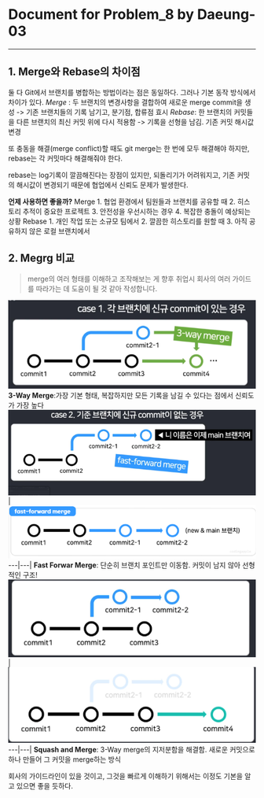 # Document for Problem_8 by Daeung-03
---

## 1. Merge와 Rebase의 차이점
둘 다 Git에서 브랜치를 병합하는 방법이라는 점은 동일하다. 그러나 기본 동작 방식에서 차이가 있다.
*Merge* : 두 브랜치의 변경사항을 결합하여 새로운 merge commit을 생성 -> 기존 브랜치들의 기록 남기고, 분기점, 합류점 효시
*Rebase*: 한 브랜치의 커밋들을 다른 브랜치의 최신 커밋 위에 다시 적용함 -> 기록을 선형을 남김. 기존 커밋 해시값 변경

또 충동을 해결(merge conflict)할 때도 git merge는 한 번에 모두 해결해야 하지만, rebase는 각 커밋마다 해결해줘야 한다.

rebase는 log기록이 깔끔해진다는 장점이 있지만, 되돌리기가 어려워지고, 기존 커밋의 해시값이 변경되기 때문에 협업에서 신뢰도 문제가 발생한다.

**언제 사용하면 좋을까?**
Merge
    1. 협업 환경에서 팀원들과 브랜치를 공유할 때
    2. 히스토리 추적이 중요한 프로젝트
    3. 안전성을 우선시하는 경우
    4. 복잡한 충돌이 예상되는 상황
Rebase
    1. 개인 작업 또는 소규모 팀에서
    2. 깔끔한 히스토리를 원할 때
    3. 아직 공유하지 않은 로컬 브랜치에서

## 2. Megrg 비교
> merge의 여러 형태를 이해하고 조작해보는 게 향후 취업시 회사의 여러 가이드를 따라가는 데 도움이 될 것 같아 작성합니다.

![image](./img/3waymerge.png)
**3-Way Merge**:가장 기본 형태, 복잡하지만 모든 기록을 남길 수 있다는 점에서 신뢰도가 가장 높다
![image](./img/ffm1.png)| ![image](./img/ffm2.png)
---|---|
**Fast Forwar Merge**: 단순히 브랜치 포인트만 이동함. 커밋이 남지 않아 선형적인 구조!
![image](./img/squash1.png)| ![image](./img/squash2.png)
---|---|
**Squash and Merge**: 3-Way merge의 지저분함을 해결함. 새로운 커밋으로 하나 만들어 그 커밋을 merge하는 방식

회사의 가이드라인이 있을 것이고, 그것을 빠르게 이해하기 위해서는 이정도 기본을 알고 있으면 좋을 듯하다.